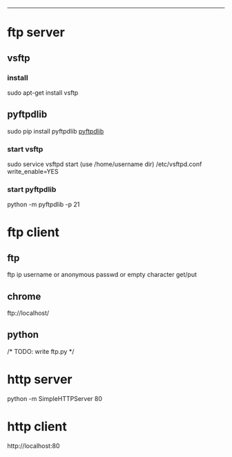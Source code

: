 ---
# ftp server
## vsftp
### install
sudo apt-get install vsftp

## pyftpdlib
sudo pip install pyftpdlib  [pyftpdlib][]

### start vsftp
sudo service vsftpd start (use /home/username dir)
/etc/vsftpd.conf write_enable=YES

### start pyftpdlib
python -m pyftpdlib -p 21

# ftp client
## ftp
ftp ip
username or anonymous
passwd or empty character
get/put

## chrome
ftp://localhost/

## python
/* TODO: write ftp.py */

# http server
python -m SimpleHTTPServer 80
# http client
http://localhost:80

[pyftpdlib]: https://github.com/giampaolo/pyftpdlib
